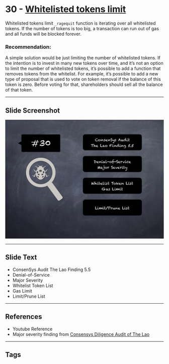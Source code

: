
# 30 - [Whitelisted tokens limit](./Whitelisted%20tokens%20limit.md)

Whitelisted tokens limit `_ragequit` function is iterating over all whitelisted tokens. If the number of tokens is too big, a transaction can run out of gas and all funds will be blocked forever.
### Recommendation:
A simple solution would be just limiting the number of whitelisted tokens. If the intention is to invest in many new tokens over time, and it’s not an option to limit the number of whitelisted tokens, it’s possible to add a function that removes tokens from the whitelist. For example, it’s possible to add a new type of proposal that is used to vote on token removal if the balance of this token is zero. Before voting for that, shareholders should sell all the balance of that token.
___
## Slide Screenshot
![030.png](../../images/7.%20Audit%20Findings%20101/030.png)
___
## Slide Text
- ConsenSys Audit The Lao Finding 5.5
- Denial-of-Service
- Major Severity
- Whitelist Token List
- Gas Limit
- Limit/Prune List
___
## References
- Youtube Reference
- Major severity finding from [Consensys Diligence Audit of The Lao](https://consensys.net/diligence/audits/2020/01/the-lao)
___
## Tags
